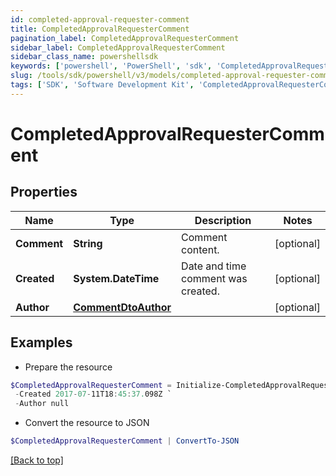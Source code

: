 ```yaml
---
id: completed-approval-requester-comment
title: CompletedApprovalRequesterComment
pagination_label: CompletedApprovalRequesterComment
sidebar_label: CompletedApprovalRequesterComment
sidebar_class_name: powershellsdk
keywords: ['powershell', 'PowerShell', 'sdk', 'CompletedApprovalRequesterComment', 'CompletedApprovalRequesterComment'] 
slug: /tools/sdk/powershell/v3/models/completed-approval-requester-comment
tags: ['SDK', 'Software Development Kit', 'CompletedApprovalRequesterComment', 'CompletedApprovalRequesterComment']
---
```



# CompletedApprovalRequesterComment

## Properties

Name | Type | Description | Notes
------------ | ------------- | ------------- | -------------
**Comment** | **String** | Comment content. | [optional] 
**Created** | **System.DateTime** | Date and time comment was created. | [optional] 
**Author** | [**CommentDtoAuthor**](comment-dto-author) |  | [optional] 

## Examples

- Prepare the resource
```powershell
$CompletedApprovalRequesterComment = Initialize-CompletedApprovalRequesterComment  -Comment This is a comment. `
 -Created 2017-07-11T18:45:37.098Z `
 -Author null
```

- Convert the resource to JSON
```powershell
$CompletedApprovalRequesterComment | ConvertTo-JSON
```


[[Back to top]](#) 

